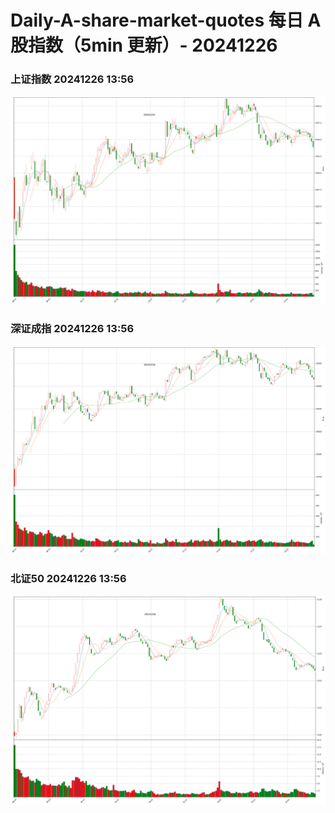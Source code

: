 
# Daily-A-share-market-quotes 每日 A 股指数（5min 更新）- 20241226

### 上证指数 20241226 13:56
![](./fig/2024/12/20241226-sh000001.png)

### 深证成指 20241226 13:56
![](./fig/2024/12/20241226-sz399001.png)

### 北证50 20241226 13:56
![](./fig/2024/12/20241226-bj899050.png)
